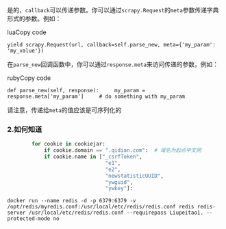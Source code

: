 是的，`callback`可以传递参数。你可以通过`scrapy.Request`的`meta`参数传递字典形式的参数。例如：

luaCopy code

`yield scrapy.Request(url, callback=self.parse_new, meta={'my_param': 'my_value'})`

在`parse_new`回调函数中，你可以通过`response.meta`来访问传递的参数，例如：

rubyCopy code

`def parse_new(self, response):     my_param = response.meta['my_param']     # do something with my_param`

请注意，传递给`meta`的值应该是可序列化的

### 2.如何知道 
```python
        for cookie in cookiejar:
            if cookie.domain == ".qidian.com":  # 域名为起点中文网
            if cookie.name in ["_csrfToken",
                                "e1",
                                "e2",
                                "newstatisticUUID",
                                "ywguid",
                                "ywkey"]:
```

```
docker run --name redis -d -p 6379:6379 -v /opt/redis/myredis.conf:/usr/local/etc/redis/redis.conf redis redis-server /usr/local/etc/redis/redis.conf --requirepass Liupeitao1. --protected-mode no

```